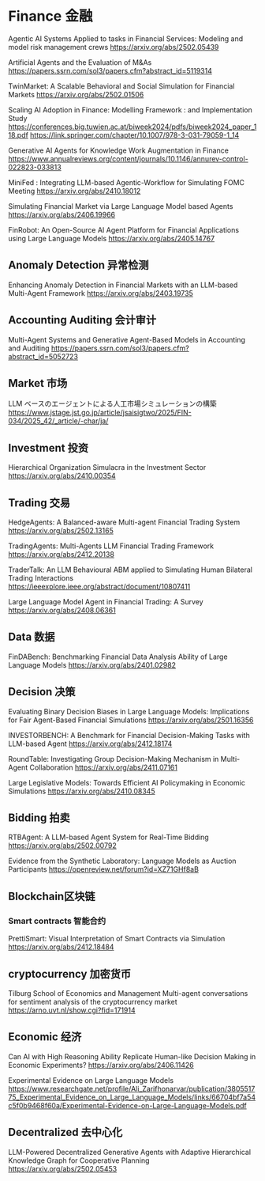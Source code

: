 # Finance 金融
Agentic AI Systems Applied to tasks in Financial Services: Modeling and model risk management crews
https://arxiv.org/abs/2502.05439

Artificial Agents and the Evaluation of M&As
https://papers.ssrn.com/sol3/papers.cfm?abstract_id=5119314

TwinMarket: A Scalable Behavioral and Social Simulation for Financial Markets
https://arxiv.org/abs/2502.01506

Scaling AI Adoption in Finance: Modelling Framework : and Implementation Study
https://conferences.big.tuwien.ac.at/biweek2024/pdfs/biweek2024_paper_118.pdf
https://link.springer.com/chapter/10.1007/978-3-031-79059-1_14

Generative AI Agents for Knowledge Work Augmentation in Finance
https://www.annualreviews.org/content/journals/10.1146/annurev-control-022823-033813

MiniFed : Integrating LLM-based Agentic-Workflow for Simulating FOMC Meeting
https://arxiv.org/abs/2410.18012

Simulating Financial Market via Large Language Model based Agents
https://arxiv.org/abs/2406.19966

FinRobot: An Open-Source AI Agent Platform for Financial Applications using Large Language Models
https://arxiv.org/abs/2405.14767

## Anomaly Detection 异常检测
Enhancing Anomaly Detection in Financial Markets with an LLM-based Multi-Agent Framework
https://arxiv.org/abs/2403.19735

## Accounting Auditing 会计审计
Multi-Agent Systems and Generative Agent-Based Models in Accounting and Auditing
https://papers.ssrn.com/sol3/papers.cfm?abstract_id=5052723

## Market 市场
LLM ベースのエージェントによる人工市場シミュレーションの構築
https://www.jstage.jst.go.jp/article/jsaisigtwo/2025/FIN-034/2025_42/_article/-char/ja/

## Investment 投资
Hierarchical Organization Simulacra in the Investment Sector
https://arxiv.org/abs/2410.00354

## Trading 交易
HedgeAgents: A Balanced-aware Multi-agent Financial Trading System
https://arxiv.org/abs/2502.13165

TradingAgents: Multi-Agents LLM Financial Trading Framework
https://arxiv.org/abs/2412.20138

TraderTalk: An LLM Behavioural ABM applied to Simulating Human Bilateral Trading Interactions
https://ieeexplore.ieee.org/abstract/document/10807411

Large Language Model Agent in Financial Trading: A Survey
https://arxiv.org/abs/2408.06361

## Data 数据
FinDABench: Benchmarking Financial Data Analysis Ability of Large Language Models
https://arxiv.org/abs/2401.02982

## Decision 决策
Evaluating Binary Decision Biases in Large Language Models: Implications for Fair Agent-Based Financial Simulations
https://arxiv.org/abs/2501.16356

INVESTORBENCH: A Benchmark for Financial Decision-Making Tasks with LLM-based Agent
https://arxiv.org/abs/2412.18174

RoundTable: Investigating Group Decision-Making Mechanism in Multi-Agent Collaboration
https://arxiv.org/abs/2411.07161

Large Legislative Models: Towards Efficient AI Policymaking in Economic Simulations
https://arxiv.org/abs/2410.08345

## Bidding 拍卖
RTBAgent: A LLM-based Agent System for Real-Time Bidding
https://arxiv.org/abs/2502.00792

Evidence from the Synthetic Laboratory: Language Models as Auction Participants
https://openreview.net/forum?id=XZ71GHf8aB

## Blockchain区块链
### Smart contracts 智能合约
PrettiSmart: Visual Interpretation of Smart Contracts via Simulation
https://arxiv.org/abs/2412.18484

## cryptocurrency 加密货币
Tilburg School of Economics and Management Multi-agent conversations for sentiment analysis of the cryptocurrency market
https://arno.uvt.nl/show.cgi?fid=171914

## Economic 经济
Can AI with High Reasoning Ability Replicate Human-like Decision Making in Economic Experiments?
https://arxiv.org/abs/2406.11426

Experimental Evidence on Large Language Models
https://www.researchgate.net/profile/Ali_Zarifhonarvar/publication/380551775_Experimental_Evidence_on_Large_Language_Models/links/66704bf7a54c5f0b9468f60a/Experimental-Evidence-on-Large-Language-Models.pdf

## Decentralized 去中心化 
LLM-Powered Decentralized Generative Agents with Adaptive Hierarchical Knowledge Graph for Cooperative Planning
https://arxiv.org/abs/2502.05453


